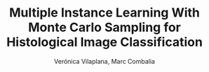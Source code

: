 ---
paperId: 56
author: Verónica Vilaplana, Marc Combalia
publicationauthor: Vilaplana, V. et al.
title: Multiple Instance Learning With Monte Carlo Sampling for Histological Image Classification
pdf: Poster_Veronica_Vilaplana.pdf
poster: --
alt: --
type: Poster
topic: Machine Learning Applications
link: https://research.latinxinai.org/papers/neurips/2018/pdf/Poster_Veronica_Vilaplana.pdf
conference: neurips
year: 2018
tags: neurips-2018
location: Montreal, Canada
---